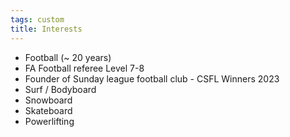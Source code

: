 ```yaml
---
tags: custom
title: Interests
---
```


<!-- This is custom content. You can add [anything you want](https://www.youtube.com/watch?v=dQw4w9WgXcQ) in here. -->

* Football (~ 20 years)
* FA Football referee Level 7-8
* Founder of Sunday league football club - CSFL Winners 2023
* Surf / Bodyboard
* Snowboard
* Skateboard
* Powerlifting